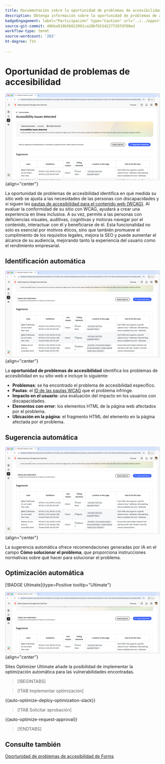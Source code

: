 ```yaml
---
title: Documentación sobre la oportunidad de problemas de accesibilidad
description: Obtenga información sobre la oportunidad de problemas de accesibilidad y cómo utilizarla para aumentar la seguridad de en el sitio web.
badgeEngagement: label="Participación" type="Caution" url="../../opportunity-types/engagement.md" tooltip="Participación"
source-git-commit: 48bba918b5b822091ca28bfb5342277207d780ed
workflow-type: tm+mt
source-wordcount: '263'
ht-degree: 71%

---
```



# Oportunidad de problemas de accesibilidad

![Oportunidad de problemas de accesibilidad](./assets/accessibility-issues/hero.png){align="center"}

La oportunidad de problemas de accesibilidad identifica en qué medida su sitio web se ajusta a las necesidades de las personas con discapacidades y si siguen las [pautas de accesibilidad para el contenido web (WCAG)](https://www.w3.org/TR/WCAG21/). Al evaluar la conformidad de su sitio con WCAG, ayudará a crear una experiencia en línea inclusiva. A su vez, permite a las personas con deficiencias visuales, auditivas, cognitivas y motoras navegar por el contenido, interactuar con él y beneficiarse de él. Esta funcionalidad no solo es esencial por motivos éticos, sino que también promueve el cumplimiento de los requisitos legales, mejora la SEO y puede aumentar el alcance de su audiencia, mejorando tanto la experiencia del usuario como el rendimiento empresarial.

## Identificación automática

![Identificación automática de los problemas de accesibilidad](./assets/accessibility-issues/auto-identify.png){align="center"}

La **oportunidad de problemas de accesibilidad** identifica los problemas de accesibilidad en su sitio web e incluye lo siguiente:

* **Problemas**: se ha encontrado el problema de accesibilidad específico.
* **Pautas**: el [ID de las pautas WCAG](https://www.w3.org/TR/WCAG21/) que el problema infringe.
* **Impacto en el usuario**: una evaluación del impacto en los usuarios con discapacidades.
* **Elementos con error**: los elementos HTML de la página web afectados por el problema.
* **Ubicación en la página**: el fragmento HTML del elemento en la página afectada por el problema.

## Sugerencia automática

![Sugerencia automática de problemas de accesibilidad](./assets/accessibility-issues/auto-suggest.png){align="center"}

La sugerencia automática ofrece recomendaciones generadas por IA en el campo **Cómo solucionar el problema**, que proporciona instrucciones normativas sobre qué hacer para solucionar el problema.

## Optimización automática

[!BADGE Ultimate]{type=Positive tooltip="Ultimate"}

![Optimización automática de los problemas de accesibilidad](./assets/accessibility-issues/auto-optimize.png){align="center"}

Sites Optimizer Ultimate añade la posibilidad de implementar la optimización automática para las vulnerabilidades encontradas.

>[!BEGINTABS]

>[!TAB Implementar optimización]

{{auto-optimize-deploy-optimization-slack}}

>[!TAB Solicitar aprobación]

{{auto-optimize-request-approval}}

>[!ENDTABS]

## Consulte también

[Oportunidad de problemas de accesibilidad de Forms](/help/documentation/opportunities/forms-accessibility-issues.md)